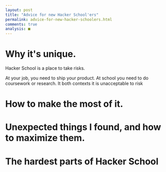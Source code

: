 ```yaml
---
layout: post
title: "Advice for new Hacker School'ers"
permalink: advice-for-new-hacker-schoolers.html
comments: true
analysis: ■
---
```



# Why it's unique.

Hacker School is a place to take risks.

At your job, you need to ship your product. At school you need to do
coursework or research. It both contexts it is unacceptable to risk

# How to make the most of it.

# Unexpected things I found, and how to maximize them.

# The hardest parts of Hacker School
